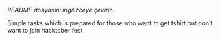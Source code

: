 *README dosyasını ingilizceye çevirin.*


Simple tasks which is prepared for those who want to get tshirt but don't want to join hacktober fest
